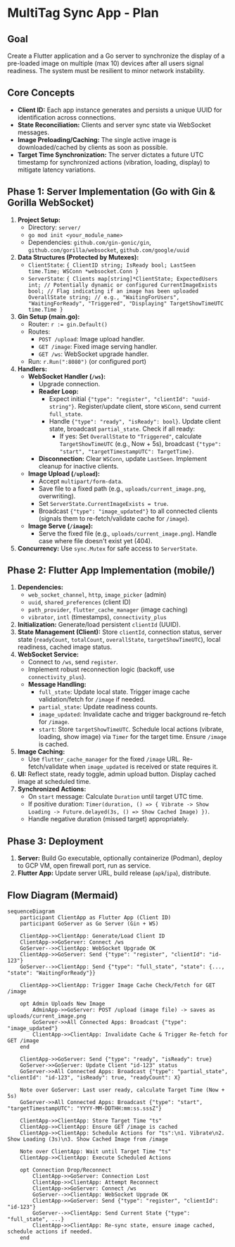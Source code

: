 # MultiTag Sync App - Plan

## Goal
Create a Flutter application and a Go server to synchronize the display of a pre-loaded image on multiple (max 10) devices after all users signal readiness. The system must be resilient to minor network instability.

## Core Concepts
*   **Client ID:** Each app instance generates and persists a unique UUID for identification across connections.
*   **State Reconciliation:** Clients and server sync state via WebSocket messages.
*   **Image Preloading/Caching:** The single active image is downloaded/cached by clients as soon as possible.
*   **Target Time Synchronization:** The server dictates a future UTC timestamp for synchronized actions (vibration, loading, display) to mitigate latency variations.

## Phase 1: Server Implementation (Go with Gin & Gorilla WebSocket)

1.  **Project Setup:**
    *   Directory: `server/`
    *   `go mod init <your_module_name>`
    *   Dependencies: `github.com/gin-gonic/gin`, `github.com/gorilla/websocket`, `github.com/google/uuid`
2.  **Data Structures (Protected by Mutexes):**
    *   `ClientState`: `{ ClientID string; IsReady bool; LastSeen time.Time; WSConn *websocket.Conn }`
    *   `ServerState`: `{ Clients map[string]*ClientState; ExpectedUsers int; // Potentially dynamic or configured CurrentImageExists bool; // Flag indicating if an image has been uploaded OverallState string; // e.g., "WaitingForUsers", "WaitingForReady", "Triggered", "Displaying" TargetShowTimeUTC time.Time }`
3.  **Gin Setup (main.go):**
    *   Router: `r := gin.Default()`
    *   Routes:
        *   `POST /upload`: Image upload handler.
        *   `GET /image`: Fixed image serving handler.
        *   `GET /ws`: WebSocket upgrade handler.
    *   Run: `r.Run(":8080")` (or configured port)
4.  **Handlers:**
    *   **WebSocket Handler (`/ws`):**
        *   Upgrade connection.
        *   **Reader Loop:**
            *   Expect initial `{"type": "register", "clientId": "uuid-string"}`. Register/update client, store `WSConn`, send current `full_state`.
            *   Handle `{"type": "ready", "isReady": bool}`. Update client state, broadcast `partial_state`. Check if all ready:
                *   If yes: Set `OverallState` to `"Triggered"`, calculate `TargetShowTimeUTC` (e.g., Now + 5s), broadcast `{"type": "start", "targetTimestampUTC": TargetTime}`.
        *   **Disconnection:** Clear `WSConn`, update `LastSeen`. Implement cleanup for inactive clients.
    *   **Image Upload (`/upload`):**
        *   Accept `multipart/form-data`.
        *   Save file to a fixed path (e.g., `uploads/current_image.png`, overwriting).
        *   Set `ServerState.CurrentImageExists = true`.
        *   Broadcast `{"type": "image_updated"}` to all connected clients (signals them to re-fetch/validate cache for `/image`).
    *   **Image Serve (`/image`):**
        *   Serve the fixed file (e.g., `uploads/current_image.png`). Handle case where file doesn't exist yet (404).
5.  **Concurrency:** Use `sync.Mutex` for safe access to `ServerState`.

## Phase 2: Flutter App Implementation (mobile/)

1.  **Dependencies:**
    *   `web_socket_channel`, `http`, `image_picker` (admin)
    *   `uuid`, `shared_preferences` (client ID)
    *   `path_provider`, `flutter_cache_manager` (image caching)
    *   `vibrator`, `intl` (timestamps), `connectivity_plus`
2.  **Initialization:** Generate/load persistent `clientId` (UUID).
3.  **State Management (Client):** Store `clientId`, connection status, server state (`readyCount`, `totalCount`, `overallState`, `targetShowTimeUTC`), local readiness, cached image status.
4.  **WebSocket Service:**
    *   Connect to `/ws`, send `register`.
    *   Implement robust reconnection logic (backoff, use `connectivity_plus`).
    *   **Message Handling:**
        *   `full_state`: Update local state. Trigger image cache validation/fetch for `/image` if needed.
        *   `partial_state`: Update readiness counts.
        *   `image_updated`: Invalidate cache and trigger background re-fetch for `/image`.
        *   `start`: Store `targetShowTimeUTC`. Schedule local actions (vibrate, loading, show image) via `Timer` for the target time. Ensure `/image` is cached.
5.  **Image Caching:**
    *   Use `flutter_cache_manager` for the fixed `/image` URL. Re-fetch/validate when `image_updated` is received or state requires it.
6.  **UI:** Reflect state, ready toggle, admin upload button. Display cached image at scheduled time.
7.  **Synchronized Actions:**
    *   On `start` message: Calculate `Duration` until target UTC time.
    *   If positive duration: `Timer(duration, () => { Vibrate -> Show Loading -> Future.delayed(3s, () => Show Cached Image) })`.
    *   Handle negative duration (missed target) appropriately.

## Phase 3: Deployment

1.  **Server:** Build Go executable, optionally containerize (Podman), deploy to GCP VM, open firewall port, run as service.
2.  **Flutter App:** Update server URL, build release (`apk`/`ipa`), distribute.

## Flow Diagram (Mermaid)

~~~ mermaid
sequenceDiagram
    participant ClientApp as Flutter App (Client ID)
    participant GoServer as Go Server (Gin + WS)

    ClientApp->>ClientApp: Generate/Load Client ID
    ClientApp->>GoServer: Connect /ws
    GoServer-->>ClientApp: WebSocket Upgrade OK
    ClientApp->>GoServer: Send {"type": "register", "clientId": "id-123"}
    GoServer-->>ClientApp: Send {"type": "full_state", "state": {..., "state": "WaitingForReady"}}

    ClientApp->>ClientApp: Trigger Image Cache Check/Fetch for GET /image

    opt Admin Uploads New Image
        AdminApp->>GoServer: POST /upload (image file) -> saves as uploads/current_image.png
        GoServer->>All Connected Apps: Broadcast {"type": "image_updated"}
        ClientApp->>ClientApp: Invalidate Cache & Trigger Re-fetch for GET /image
    end

    ClientApp->>GoServer: Send {"type": "ready", "isReady": true}
    GoServer->>GoServer: Update Client "id-123" status
    GoServer->>All Connected Apps: Broadcast {"type": "partial_state", "clientId": "id-123", "isReady": true, "readyCount": X}

    Note over GoServer: Last user ready, calculate Target Time (Now + 5s)
    GoServer->>All Connected Apps: Broadcast {"type": "start", "targetTimestampUTC": "YYYY-MM-DDTHH:mm:ss.sssZ"}

    ClientApp->>ClientApp: Store Target Time "ts"
    ClientApp->>ClientApp: Ensure GET /image is cached
    ClientApp->>ClientApp: Schedule Actions for "ts":\n1. Vibrate\n2. Show Loading (3s)\n3. Show Cached Image from /image

    Note over ClientApp: Wait until Target Time "ts"
    ClientApp->>ClientApp: Execute Scheduled Actions

    opt Connection Drop/Reconnect
        ClientApp->>GoServer: Connection Lost
        ClientApp->>ClientApp: Attempt Reconnect
        ClientApp->>GoServer: Connect /ws
        GoServer-->>ClientApp: WebSocket Upgrade OK
        ClientApp->>GoServer: Send {"type": "register", "clientId": "id-123"}
        GoServer-->>ClientApp: Send Current State {"type": "full_state", ...}
        ClientApp->>ClientApp: Re-sync state, ensure image cached, schedule actions if needed.
    end
~~~
